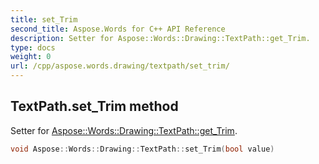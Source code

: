 ```yaml
---
title: set_Trim
second_title: Aspose.Words for C++ API Reference
description: Setter for Aspose::Words::Drawing::TextPath::get_Trim. 
type: docs
weight: 0
url: /cpp/aspose.words.drawing/textpath/set_trim/
---
```

## TextPath.set_Trim method


Setter for [Aspose::Words::Drawing::TextPath::get_Trim](./get_trim/).

```cpp
void Aspose::Words::Drawing::TextPath::set_Trim(bool value)
```


